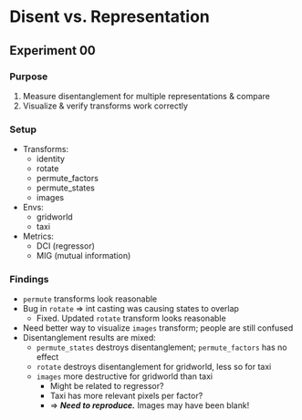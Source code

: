 # Disent vs. Representation

## Experiment 00

### Purpose

1. Measure disentanglement for multiple representations & compare
2. Visualize & verify transforms work correctly

### Setup

- Transforms:
  - identity
  - rotate
  - permute_factors
  - permute_states
  - images
- Envs:
  - gridworld
  - taxi
- Metrics:
  - DCI (regressor)
  - MIG (mutual information)

### Findings

- `permute` transforms look reasonable
- Bug in `rotate` => int casting was causing states to overlap
  - Fixed. Updated `rotate` transform looks reasonable
- Need better way to visualize `images` transform; people are still confused
- Disentanglement results are mixed:
  - `permute_states` destroys disentanglement; `permute_factors` has no effect
  - `rotate` destroys disentanglement for gridworld, less so for taxi
  - `images` more destructive for gridworld than taxi
    - Might be related to regressor?
    - Taxi has more relevant pixels per factor?
    - => __*Need to reproduce.*__ Images may have been blank!
